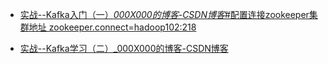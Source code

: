 - [实战--Kafka入门（一）_000X000的博客-CSDN博客_#配置连接zookeeper集群地址 zookeeper.connect=hadoop102:218](https://blog.csdn.net/ytp552200ytp/article/details/108791328)

- [实战--Kafka学习（二）_000X000的博客-CSDN博客](https://blog.csdn.net/ytp552200ytp/article/details/108791569)